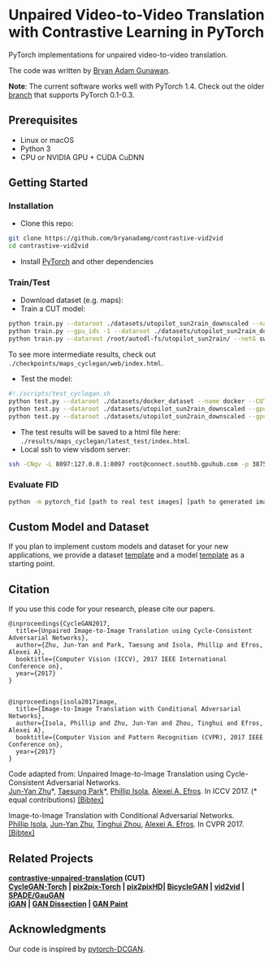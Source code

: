 # Unpaired Video-to-Video Translation with Contrastive Learning in PyTorch

PyTorch implementations for unpaired video-to-video translation.

The code was written by [Bryan Adam Gunawan](https://github.com/bryanadamg).


**Note**: The current software works well with PyTorch 1.4. Check out the older [branch](https://github.com/junyanz/pytorch-CycleGAN-and-pix2pix/tree/pytorch0.3.1) that supports PyTorch 0.1-0.3.



## Prerequisites
- Linux or macOS
- Python 3
- CPU or NVIDIA GPU + CUDA CuDNN

## Getting Started
### Installation

- Clone this repo:
```bash
git clone https://github.com/bryanadamg/contrastive-vid2vid
cd contrastive-vid2vid
```

- Install [PyTorch](http://pytorch.org) and other dependencies

### Train/Test
- Download dataset (e.g. maps):
- Train a CUT model:
```bash
python train.py --dataroot ./datasets/utopilot_sun2rain_downscaled --name utopilot_sun2rain_reduced --CUT_mode CUT --dataset_mode unaligned_triplet --load_size 270 --crop_size 256 --batch_size 2
python train.py --gpu_ids -1 --dataroot ./datasets/utopilot_sun2rain_downscaled --netG swin_unet --crop_size 224 --name test1 --CUT_mode CUT --dataset_mode unaligned_triplet --model swin_unet_cut --display_id -1 --num_threads 0
python train.py --dataroot /root/autodl-fs/utopilot_sun2rain/ --netG swin_unet --crop_size 224 --name first_test --CUT_mode CUT --dataset_mode unaligned_triplet --model swin_unet_cut
```
To see more intermediate results, check out `./checkpoints/maps_cyclegan/web/index.html`.
- Test the model:
```bash
#!./scripts/test_cyclegan.sh
python test.py --dataroot ./datasets/docker_dataset --name docker --CUT_mode CUT --dataset_mode unaligned_triplet --phase train
python test.py --dataroot ./datasets/utopilot_sun2rain_downscaled --gpu_ids -1 --netG swin_unet --name fourth_test --CUT_mode CUT --dataset_mode unaligned_triplet --model swin_unet_cut --num_threads 0 --phase test --num_test 300 --crop_size 224 --load_size 224 --preprocess resize --epoch 80
python test.py --dataroot ./datasets/utopilot_sun2rain_downscaled --gpu_ids -1 --name utopilot_sun2rain_reduced --CUT_mode CUT --dataset_mode unaligned_triplet --num_threads 0 --phase test --num_test 300
```
- The test results will be saved to a html file here: `./results/maps_cyclegan/latest_test/index.html`.
- Local ssh to view visdom server:
```bash
ssh -CNgv -L 8097:127.0.0.1:8097 root@connect.southb.gpuhub.com -p 38759
```

### Evaluate FID

```bash
python -m pytorch_fid [path to real test images] [path to generated images]
```





## Custom Model and Dataset
If you plan to implement custom models and dataset for your new applications, we provide a dataset [template](data/template_dataset.py) and a model [template](models/template_model.py) as a starting point.


## Citation
If you use this code for your research, please cite our papers.
```
@inproceedings{CycleGAN2017,
  title={Unpaired Image-to-Image Translation using Cycle-Consistent Adversarial Networks},
  author={Zhu, Jun-Yan and Park, Taesung and Isola, Phillip and Efros, Alexei A},
  booktitle={Computer Vision (ICCV), 2017 IEEE International Conference on},
  year={2017}
}


@inproceedings{isola2017image,
  title={Image-to-Image Translation with Conditional Adversarial Networks},
  author={Isola, Phillip and Zhu, Jun-Yan and Zhou, Tinghui and Efros, Alexei A},
  booktitle={Computer Vision and Pattern Recognition (CVPR), 2017 IEEE Conference on},
  year={2017}
}
```

Code adapted from:
Unpaired Image-to-Image Translation using Cycle-Consistent Adversarial Networks.<br>
[Jun-Yan Zhu](https://www.cs.cmu.edu/~junyanz/)\*,  [Taesung Park](https://taesung.me/)\*, [Phillip Isola](https://people.eecs.berkeley.edu/~isola/), [Alexei A. Efros](https://people.eecs.berkeley.edu/~efros). In ICCV 2017. (* equal contributions) [[Bibtex]](https://junyanz.github.io/CycleGAN/CycleGAN.txt)

Image-to-Image Translation with Conditional Adversarial Networks.<br>
[Phillip Isola](https://people.eecs.berkeley.edu/~isola), [Jun-Yan Zhu](https://www.cs.cmu.edu/~junyanz/), [Tinghui Zhou](https://people.eecs.berkeley.edu/~tinghuiz), [Alexei A. Efros](https://people.eecs.berkeley.edu/~efros). In CVPR 2017. [[Bibtex]](https://www.cs.cmu.edu/~junyanz/projects/pix2pix/pix2pix.bib)


## Related Projects
**[contrastive-unpaired-translation](https://github.com/taesungp/contrastive-unpaired-translation) (CUT)**<br>
**[CycleGAN-Torch](https://github.com/junyanz/CycleGAN) |
[pix2pix-Torch](https://github.com/phillipi/pix2pix) | [pix2pixHD](https://github.com/NVIDIA/pix2pixHD)|
[BicycleGAN](https://github.com/junyanz/BicycleGAN) | [vid2vid](https://tcwang0509.github.io/vid2vid/) | [SPADE/GauGAN](https://github.com/NVlabs/SPADE)**<br>
**[iGAN](https://github.com/junyanz/iGAN) | [GAN Dissection](https://github.com/CSAILVision/GANDissect) | [GAN Paint](http://ganpaint.io/)**

## Acknowledgments
Our code is inspired by [pytorch-DCGAN](https://github.com/pytorch/examples/tree/master/dcgan).
